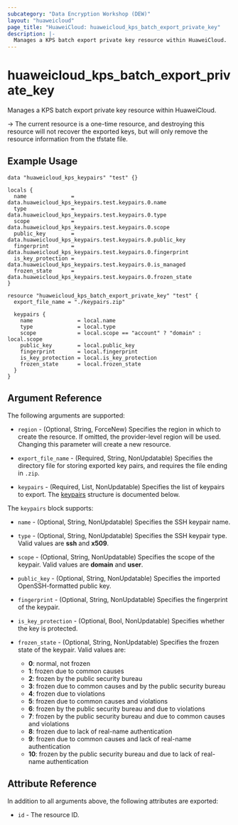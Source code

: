 ```yaml
---
subcategory: "Data Encryption Workshop (DEW)"
layout: "huaweicloud"
page_title: "HuaweiCloud: huaweicloud_kps_batch_export_private_key"
description: |-
  Manages a KPS batch export private key resource within HuaweiCloud.
---
```


# huaweicloud_kps_batch_export_private_key

Manages a KPS batch export private key resource within HuaweiCloud.

-> The current resource is a one-time resource, and destroying this resource will not recover the exported keys,
but will only remove the resource information from the tfstate file.

## Example Usage

```hcl
data "huaweicloud_kps_keypairs" "test" {}

locals {
  name              = data.huaweicloud_kps_keypairs.test.keypairs.0.name
  type              = data.huaweicloud_kps_keypairs.test.keypairs.0.type
  scope             = data.huaweicloud_kps_keypairs.test.keypairs.0.scope
  public_key        = data.huaweicloud_kps_keypairs.test.keypairs.0.public_key
  fingerprint       = data.huaweicloud_kps_keypairs.test.keypairs.0.fingerprint
  is_key_protection = data.huaweicloud_kps_keypairs.test.keypairs.0.is_managed
  frozen_state      = data.huaweicloud_kps_keypairs.test.keypairs.0.frozen_state
}

resource "huaweicloud_kps_batch_export_private_key" "test" {
  export_file_name = "./keypairs.zip"

  keypairs {
    name              = local.name
    type              = local.type
    scope             = local.scope == "account" ? "domain" : local.scope
    public_key        = local.public_key
    fingerprint       = local.fingerprint
    is_key_protection = local.is_key_protection
    frozen_state      = local.frozen_state
  }
}
```

## Argument Reference

The following arguments are supported:

* `region` - (Optional, String, ForceNew) Specifies the region in which to create the resource.
  If omitted, the provider-level region will be used. Changing this parameter will create a new resource.

* `export_file_name` - (Required, String, NonUpdatable) Specifies the directory file for storing exported key pairs,
  and requires the file ending in `.zip`.

* `keypairs` - (Required, List, NonUpdatable) Specifies the list of keypairs to export.
  The [keypairs](#keypairs) structure is documented below.

<a name="keypairs"></a>
The `keypairs` block supports:

* `name` - (Optional, String, NonUpdatable) Specifies the SSH keypair name.

* `type` - (Optional, String, NonUpdatable) Specifies the SSH keypair type. Valid values are **ssh** and **x509**.

* `scope` - (Optional, String, NonUpdatable) Specifies the scope of the keypair. Valid values are **domain** and **user**.

* `public_key` - (Optional, String, NonUpdatable) Specifies the imported OpenSSH-formatted public key.

* `fingerprint` - (Optional, String, NonUpdatable) Specifies the fingerprint of the keypair.

* `is_key_protection` - (Optional, Bool, NonUpdatable) Specifies whether the key is protected.

* `frozen_state` - (Optional, String, NonUpdatable) Specifies the frozen state of the keypair. Valid values are:
  + **0**: normal, not frozen
  + **1**: frozen due to common causes
  + **2**: frozen by the public security bureau
  + **3**: frozen due to common causes and by the public security bureau
  + **4**: frozen due to violations
  + **5**: frozen due to common causes and violations
  + **6**: frozen by the public security bureau and due to violations
  + **7**: frozen by the public security bureau and due to common causes and violations
  + **8**: frozen due to lack of real-name authentication
  + **9**: frozen due to common causes and lack of real-name authentication
  + **10**: frozen by the public security bureau and due to lack of real-name authentication

## Attribute Reference

In addition to all arguments above, the following attributes are exported:

* `id` - The resource ID.
